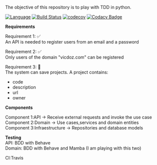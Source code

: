 The objective of this repository is to play with TDD in python.

[![Language](https://img.shields.io/badge/language-python-brightgreen.svg)](https://img.shields.io/badge/language-python-brightgreen.svg)
[![Build Status](https://travis-ci.org/vicdoz/api-list-projects.svg?branch=master)](https://travis-ci.org/vicdoz/api-list-projects)
[![codecov](https://codecov.io/gh/vicdoz/api-list-projects/branch/master/graph/badge.svg)](https://codecov.io/gh/vicdoz/api-list-projects)
[![Codacy Badge](https://api.codacy.com/project/badge/Grade/f2530e3f0db34ec3ae166b7dadb03a73)](https://www.codacy.com/app/vicdoz/api-list-projects?utm_source=github.com&amp;utm_medium=referral&amp;utm_content=vicdoz/api-list-projects&amp;utm_campaign=Badge_Grade)

<b>Requirements</b><br>

Requirement 1: :white_check_mark: <br>
An API is needed to register users from an email and a password

Requirement 2: :white_check_mark: <br>
Only users of the domain "vicdoz.com" can be registered

Requirement 3: :red_circle: <br>
The system can save projects. A project contains:
 - code
 - description
 - url
 - owner
 
<b>Components</b><br>

Component 1:API -> Receive external requests and invoke the use case<br>
Component 2:Domain -> Use cases,services and domain entities<br>
Component 3:Infraestructure -> Repositories and database models<br>


<b>Testing</b><br>
API: BDD with Behave<br>
Domain: BDD with Behave and Mamba (I am playing with this two)

CI:Travis<br>